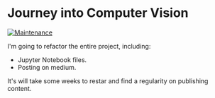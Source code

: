 # Journey into Computer Vision

[![Maintenance](https://img.shields.io/badge/Maintained%3F-yes-green.svg)](https://GitHub.com/Naereen/StrapDown.js/graphs/commit-activity)

I'm going to refactor the entire project, including:

* Jupyter Notebook files.
* Posting on medium.

It's will take some weeks to restar and find a regularity on publishing content.
